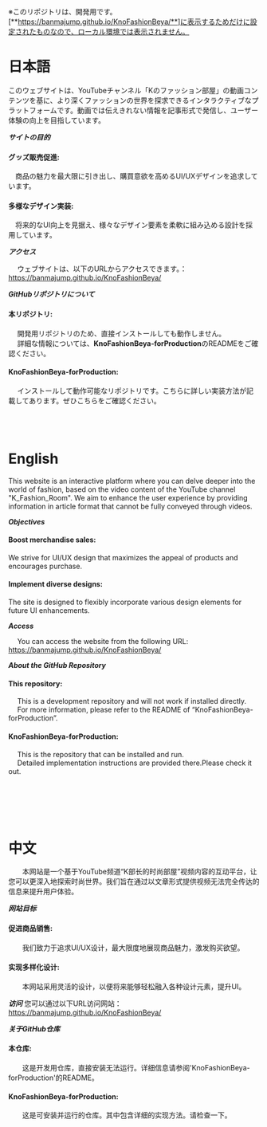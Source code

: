   
※このリポジトリは、開発用です。[**https://banmajump.github.io/KnoFashionBeya/**]に表示するためだけに設定されたものなので、ローカル環境では表示されません。  

# 日本語  

このウェブサイトは、YouTubeチャンネル「Kのファッション部屋」の動画コンテンツを基に、より深くファッションの世界を探求できるインタラクティブなプラットフォームです。動画では伝えきれない情報を記事形式で発信し、ユーザー体験の向上を目指しています。  

***サイトの目的***

  #### グッズ販売促進:  
   &emsp;商品の魅力を最大限に引き出し、購買意欲を高めるUI/UXデザインを追求しています。  

  #### 多様なデザイン実装:  
   &emsp;将来的なUI向上を見据え、様々なデザイン要素を柔軟に組み込める設計を採用しています。  

***アクセス***  

   &emsp; ウェブサイトは、以下のURLからアクセスできます。：https://banmajump.github.io/KnoFashionBeya/  

***GitHubリポジトリについて***

  #### 本リポジトリ:
   &emsp; 開発用リポジトリのため、直接インストールしても動作しません。  
   &emsp; 詳細な情報については、**KnoFashionBeya-forProduction**のREADMEをご確認ください。  
    

  #### KnoFashionBeya-forProduction: 
   &emsp; インストールして動作可能なリポジトリです。こちらに詳しい実装方法が記載してあります。ぜひこちらをご確認ください。  
<br>
<br>
<br>  
# English

This website is an interactive platform where you can delve deeper into the world of fashion, based on the video content of the YouTube channel "K_Fashion_Room". We aim to enhance the user experience by providing information in article format that cannot be fully conveyed through videos.  

***Objectives***

  #### Boost merchandise sales:  
   We strive for UI/UX design that maximizes the appeal of products and encourages purchase.  
  #### Implement diverse designs:  
   The site is designed to flexibly incorporate various design elements for future UI enhancements.  

***Access***  

  &emsp; You can access the website from the following URL: https://banmajump.github.io/KnoFashionBeya/  

***About the GitHub Repository***  

  #### This repository:  
  &emsp; This is a development repository and will not work if installed directly.  
  &emsp; For more information, please refer to the README of “KnoFashionBeya-forProduction”.
  #### KnoFashionBeya-forProduction:
  &emsp; This is the repository that can be installed and run.  
  &emsp; Detailed implementation instructions are provided there.Please check it out.  
<br>  
<br>  
<br>  
# 中文
  
  &emsp;&emsp;本网站是一个基于YouTube频道“K部长的时尚部屋”视频内容的互动平台，让您可以更深入地探索时尚世界。我们旨在通过以文章形式提供视频无法完全传达的信息来提升用户体验。  
  
***网站目标***
  
  #### 促进商品销售:
   &emsp;&emsp;我们致力于追求UI/UX设计，最大限度地展现商品魅力，激发购买欲望。  
  #### 实现多样化设计:
　　本网站采用灵活的设计，以便将来能够轻松融入各种设计元素，提升UI。  
  
***访问***
   您可以通过以下URL访问网站：https://banmajump.github.io/KnoFashionBeya/
  
***关于GitHub仓库***  

 #### 本仓库:
  　　这是开发用仓库，直接安装无法运行。详细信息请参阅'KnoFashionBeya-forProduction'的README。  
 #### KnoFashionBeya-forProduction:
  　　这是可安装并运行的仓库。其中包含详细的实现方法。请检查一下。
  
